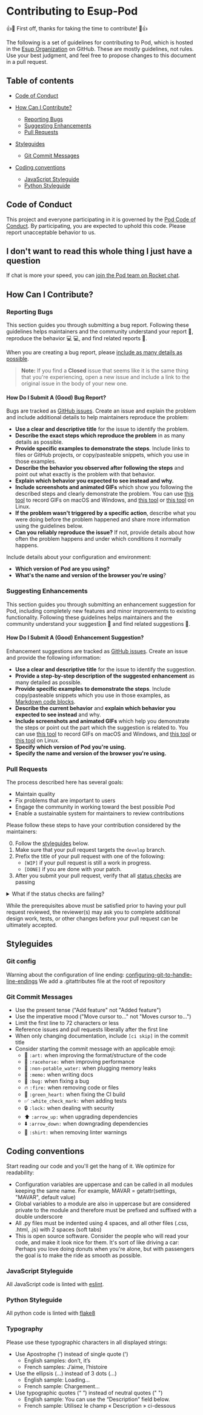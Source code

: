 # Contributing to Esup-Pod

:+1::tada: First off, thanks for taking the time to contribute! :tada::+1:

The following is a set of guidelines for contributing to Pod, which is hosted
in the [Esup Organization](https://github.com/EsupPortail) on GitHub.
These are mostly guidelines, not rules.
Use your best judgment, and feel free to propose changes to this document in a pull request.

## Table of contents

* [Code of Conduct](#code-of-conduct)

* [How Can I Contribute?](#how-can-i-contribute)
  * [Reporting Bugs](#reporting-bugs)
  * [Suggesting Enhancements](#suggesting-enhancements)
  * [Pull Requests](#pull-requests)

* [Styleguides](#styleguides)
  * [Git Commit Messages](#git-commit-messages)

* [Coding conventions](#coding-conventions)
  * [JavaScript Styleguide](#javascript-styleguide)
  * [Python Styleguide](#python-styleguide)

## Code of Conduct

This project and everyone participating in it is governed by the [Pod Code of Conduct](CODE_OF_CONDUCT.md).
By participating, you are expected to uphold this code.
Please report unacceptable behavior to us.

## I don't want to read this whole thing I just have a question

If chat is more your speed, you can [join the Pod team on Rocket chat](https://rocket.esup-portail.org/channel/esup_-_pod).

## How Can I Contribute?

### Reporting Bugs

This section guides you through submitting a bug report.
Following these guidelines helps maintainers and the
community understand your report :pencil:, reproduce the behavior :computer: :computer:,
and find related reports :mag_right:.

When you are creating a bug report, please [include as many details as possible](#how-do-i-submit-a-good-bug-report).

> **Note:** If you find a **Closed** issue that seems like it is the same thing
that you're experiencing, open a new issue and include a link
to the original issue in the body of your new one.

#### How Do I Submit A (Good) Bug Report?

Bugs are tracked as [GitHub issues](https://guides.github.com/features/issues/).
Create an issue and explain the problem and include additional details
to help maintainers reproduce the problem:

* **Use a clear and descriptive title** for the issue to identify the problem.
* **Describe the exact steps which reproduce the problem** in as many details as possible.
* **Provide specific examples to demonstrate the steps**. Include links to files
or GitHub projects, or copy/pasteable snippets, which you use in those examples.
* **Describe the behavior you observed after following the steps** and point out
what exactly is the problem with that behavior.
* **Explain which behavior you expected to see instead and why.**
* **Include screenshots and animated GIFs** which show you following the described steps
and clearly demonstrate the problem.
You can use [this tool](https://www.cockos.com/licecap/)
to record GIFs on macOS and Windows,
and [this tool](https://github.com/colinkeenan/silentcast)
or [this tool](https://github.com/GNOME/byzanz) on Linux.
* **If the problem wasn't triggered by a specific action**, describe what you were doing
before the problem happened and share more information using the guidelines below.
* **Can you reliably reproduce the issue?** If not, provide details about
how often the problem happens and under which conditions it normally happens.

Include details about your configuration and environment:

* **Which version of Pod are you using?**
* **What's the name and version of the browser you're using**?

### Suggesting Enhancements

This section guides you through submitting an enhancement suggestion for Pod,
including completely new features and minor improvements to existing functionality.
Following these guidelines helps maintainers and the community understand
your suggestion :pencil: and find related suggestions :mag_right:.

#### How Do I Submit A (Good) Enhancement Suggestion?

Enhancement suggestions are tracked as [GitHub issues](https://guides.github.com/features/issues/).
Create an issue and provide the following information:

* **Use a clear and descriptive title** for the issue to identify the suggestion.
* **Provide a step-by-step description of the suggested enhancement** as many detailed as possible.
* **Provide specific examples to demonstrate the steps**.
Include copy/pasteable snippets which you use in those examples, as [Markdown code blocks](https://help.github.com/articles/markdown-basics/#multiple-lines).
* **Describe the current behavior**
 and **explain which behavior you expected to see instead** and why.
* **Include screenshots and animated GIFs** which help you demonstrate the steps
or point out the part which the suggestion is related to.
You can use [this tool](https://www.cockos.com/licecap/)
to record GIFs on macOS and Windows,
and [this tool](https://github.com/colinkeenan/silentcast)
or [this tool](https://github.com/GNOME/byzanz) on Linux.
* **Specify which version of Pod you're using.**
* **Specify the name and version of the browser you're using.**

### Pull Requests

The process described here has several goals:

* Maintain quality
* Fix problems that are important to users
* Engage the community in working toward the best possible Pod
* Enable a sustainable system for maintainers to review contributions

Please follow these steps to have your contribution considered by the maintainers:

0. Follow the [styleguides](#styleguides) below.
1. Make sure that your pull request targets the `develop` branch.
2. Prefix the title of your pull request with one of the following:
   * `[WIP]` if your pull request is still a work in progress.
   * `[DONE]` if you are done with your patch.
3. After you submit your pull request, verify that
all [status checks](https://help.github.com/articles/about-status-checks/) are passing

<details>
<summary>What if the status checks are failing?</summary>
If a status check is failing,
and you believe that the failure is unrelated to your change,
please leave a comment on the pull request explaining
why you believe the failure is unrelated.
A maintainer will re-run the status check for you.
If we conclude that the failure was a false positive,
then we will open an issue to track that problem with our status check suite.</details>

While the prerequisites above must be satisfied prior to having your pull request reviewed,
the reviewer(s) may ask you to complete additional design work, tests,
or other changes before your pull request can be ultimately accepted.

## Styleguides

### Git config

Warning about the configuration of line ending: [configuring-git-to-handle-line-endings](https://docs.github.com/fr/get-started/getting-started-with-git/configuring-git-to-handle-line-endings)
We add a .gitattributes file at the root of repository

### Git Commit Messages

* Use the present tense ("Add feature" not "Added feature")
* Use the imperative mood ("Move cursor to…" not "Moves cursor to…")
* Limit the first line to 72 characters or less
* Reference issues and pull requests liberally after the first line
* When only changing documentation, include `[ci skip]` in the commit title
* Consider starting the commit message with an applicable emoji:
  * :art: `:art:` when improving the format/structure of the code
  * :racehorse: `:racehorse:` when improving performance
  * :non-potable_water: `:non-potable_water:` when plugging memory leaks
  * :memo: `:memo:` when writing docs
  * :bug: `:bug:` when fixing a bug
  * :fire: `:fire:` when removing code or files
  * :green_heart: `:green_heart:` when fixing the CI build
  * :white_check_mark: `:white_check_mark:` when adding tests
  * :lock: `:lock:` when dealing with security
  * :arrow_up: `:arrow_up:` when upgrading dependencies
  * :arrow_down: `:arrow_down:` when downgrading dependencies
  * :shirt: `:shirt:` when removing linter warnings

## Coding conventions

Start reading our code and you'll get the hang of it. We optimize for readability:

* Configuration variables are uppercase and can be called
in all modules keeping the same name.
For example, MAVAR = getattr(settings, "MAVAR", default value)
* Global variables to a module are also in uppercase but are considered private
to the module and therefore must be prefixed and suffixed with a double underscore
* All .py files must be indented using 4 spaces,
and all other files (.css, .html, .js) with 2 spaces (soft tabs)
* This is open source software.
Consider the people who will read your code, and make it look nice for them.
It's sort of like driving a car: Perhaps you love doing donuts when you're alone,
but with passengers the goal is to make the ride as smooth as possible.

### JavaScript Styleguide

All JavaScript code is linted with [eslint](https://eslint.org/).

### Python Styleguide

All python code is linted with [flake8](https://flake8.pycqa.org/en/latest/)

### Typography

Please use these typographic characters in all displayed strings:

* Use Apostrophe (’) instead of single quote (')
  * English samples: don’t, it’s
  * French samples: J’aime, l’histoire
* Use the ellipsis (…) instead of 3 dots (...)
  * English sample: Loading…
  * French sample: Chargement…
* Use typographic quotes (“ ”) instead of neutral quotes (" ")
  * English sample: You can use the “Description” field below.
  * French sample: Utilisez le champ « Description » ci-dessous
